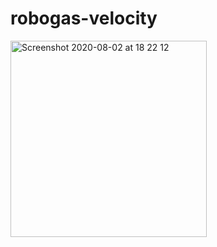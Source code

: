 # robogas-velocity

<img width="314" alt="Screenshot 2020-08-02 at 18 22 12" src="https://user-images.githubusercontent.com/33911115/89128445-8449fb00-d4ed-11ea-8feb-b6566eebc4b7.png">

